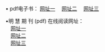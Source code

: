 &#8226; pdf电子书：
<a href="http://my25.cf/p/" target="_blank">网址一</a>
　<a href="http://qq404.gq/p/" target="_blank">网址二</a>
　<a href="http://qq404.cf/p/" target="_blank">网址三</a><br />

&#8226;明 慧 期 刊 (pdf) 在线阅读网址：<br />
　<a href="http://my25.cf/p/" target="_blank">网址一</a><br />
　<a href="http://qq404.gq/p/" target="_blank">网址二</a><br />
　<a href="http://qq404.cf/p/" target="_blank">网址三</a><br />
